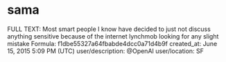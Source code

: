 # sama

FULL TEXT: Most smart people I know have decided to just not discuss anything sensitive because of the internet lynchmob looking for any slight mistake
Formula: f1dbe55327a64fbabde4dcc0a71d4b9f
created_at: June 15, 2015 5:09 PM (UTC)
user/description: @OpenAI
user/location: SF